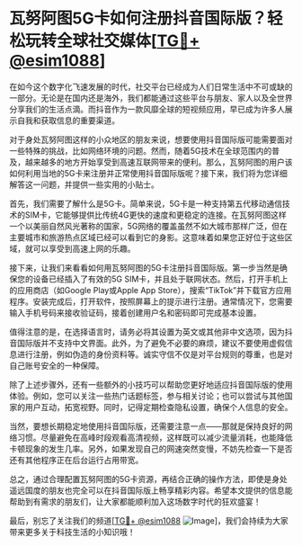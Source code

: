 # 瓦努阿图5G卡如何注册抖音国际版？轻松玩转全球社交媒体[[TG💪+ @esim1088](https://t.me/s/esim1088)]

在如今这个数字化飞速发展的时代，社交平台已经成为人们日常生活中不可或缺的一部分。无论是在国内还是海外，我们都能通过这些平台与朋友、家人以及全世界分享我们的生活点滴。而抖音作为一款风靡全球的短视频应用，早已成为许多人展示自我和获取信息的重要渠道。

对于身处瓦努阿图这样的小众地区的朋友来说，想要使用抖音国际版可能需要面对一些特殊的挑战，比如网络环境的问题。然而，随着5G技术在全球范围内的普及，越来越多的地方开始享受到高速互联网带来的便利。那么，瓦努阿图的用户该如何利用当地的5G卡来注册并正常使用抖音国际版呢？接下来，我们将为您详细解答这一问题，并提供一些实用的小贴士。

首先，我们需要了解什么是5G卡。简单来说，5G卡是一种支持第五代移动通信技术的SIM卡，它能够提供比传统4G更快的速度和更稳定的连接。在瓦努阿图这样一个以美丽自然风光著称的国家，5G网络的覆盖虽然不如大城市那样广泛，但在主要城市和旅游热点区域已经可以看到它的身影。这意味着如果您正好位于这些区域，就可以享受到高速上网的乐趣。

接下来，让我们来看看如何用瓦努阿图的5G卡注册抖音国际版。第一步当然是确保您的设备已经插入了有效的5G SIM卡，并且处于联网状态。然后，打开手机上的应用商店（如Google Play或Apple App Store），搜索“TikTok”并下载官方应用程序。安装完成后，打开软件，按照屏幕上的提示进行注册。通常情况下，您需要输入手机号码来接收验证码，接着创建用户名和密码即可完成基本设置。

值得注意的是，在选择语言时，请务必将其设置为英文或其他非中文选项，因为抖音国际版并不支持中文界面。此外，为了避免不必要的麻烦，建议不要使用虚假信息进行注册，例如伪造的身份资料等。诚实守信不仅是对平台规则的尊重，也是对自己账号安全的一种保障。

除了上述步骤外，还有一些额外的小技巧可以帮助您更好地适应抖音国际版的使用体验。例如，您可以关注一些热门话题标签，参与相关讨论；也可以尝试与其他国家的用户互动，拓宽视野。同时，记得定期检查隐私设置，确保个人信息的安全。

当然，要想长期稳定地使用抖音国际版，还需要注意一点——那就是保持良好的网络习惯。尽量避免在高峰时段观看高清视频，这样既可以减少流量消耗，也能降低卡顿现象的发生几率。另外，如果发现自己的网速突然变慢，不妨先检查一下是否还有其他程序正在后台运行占用带宽。

总之，通过合理配置瓦努阿图的5G卡资源，再结合正确的操作方法，即使是身处遥远国度的朋友也完全可以在抖音国际版上畅享精彩内容。希望本文提供的信息能帮助到有需求的朋友们，让大家都能顺利加入这场数字时代的狂欢盛宴！

最后，别忘了关注我们的频道[[TG💪+ @esim1088](https://t.me/s/esim1088) ![Image](https://i.postimg.cc/4NQfJmqS/Snipaste-2025-05-13-00-14-12.png)]，我们会持续为大家带来更多关于科技生活的小知识哦！